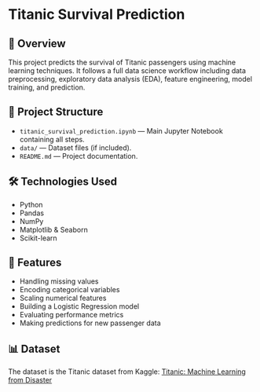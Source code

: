 # Titanic Survival Prediction

## 📌 Overview
This project predicts the survival of Titanic passengers using machine learning techniques. It follows a full data science workflow including data preprocessing, exploratory data analysis (EDA), feature engineering, model training, and prediction.

## 📂 Project Structure
- `titanic_survival_prediction.ipynb` — Main Jupyter Notebook containing all steps.
- `data/` — Dataset files (if included).
- `README.md` — Project documentation.

## 🛠️ Technologies Used
- Python
- Pandas
- NumPy
- Matplotlib & Seaborn
- Scikit-learn

## 🚀 Features
- Handling missing values
- Encoding categorical variables
- Scaling numerical features
- Building a Logistic Regression model
- Evaluating performance metrics
- Making predictions for new passenger data

## 📊 Dataset
The dataset is the Titanic dataset from Kaggle:
[Titanic: Machine Learning from Disaster](https://www.kaggle.com/c/titanic)

